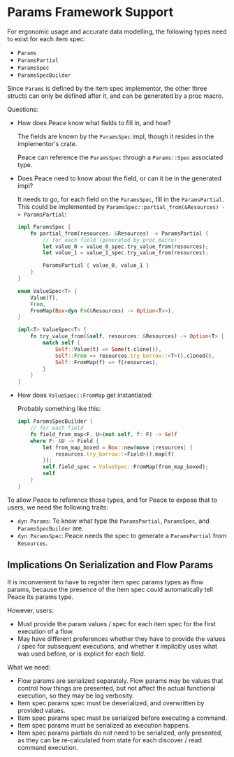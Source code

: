 # Params Framework Support

For ergonomic usage and accurate data modelling, the following types need to exist for each item spec:

* `Params`
* `ParamsPartial`
* `ParamsSpec`
* `ParamsSpecBuilder`

Since `Params` is defined by the item spec implementor, the other three structs can only be defined after it, and can be generated by a proc macro.

Questions:

* How does Peace know what fields to fill in, and how?

    The fields are known by the `ParamsSpec` impl, though it resides in the implementor's crate.

    Peace can reference the `ParamsSpec` through a `Params::Spec` associated type.

* Does Peace need to know about the field, or can it be in the generated impl?

    It needs to go, for each field on the `ParamsSpec`, fill in the `ParamsPartial`. This could be implemented by `ParamsSpec::partial_from(&Resources) -> ParamsPartial`:

    ```rust ,ignore
    impl ParamsSpec {
        fn partial_from(resources: &Resources) -> ParamsPartial {
            // for each field (generated by proc macro)
            let value_0 = value_0_spec.try_value_from(resources);
            let value_1 = value_1_spec.try_value_from(resources);

            ParamsPartial { value_0, value_1 }
        }
    }

    enum ValueSpec<T> {
        Value(T),
        From,
        FromMap(Box<dyn Fn(&Resources) -> Option<T>>),
    }

    impl<T> ValueSpec<T> {
        fn try_value_from(&self, resources: &Resources) -> Option<T> {
            match self {
                Self::Value(t) => Some(t.clone()),
                Self::From => resources.try_borrow::<T>().cloned(),
                Self::FromMap(f) => f(resources),
            }
        }
    }
    ```

* How does `ValueSpec::FromMap` get instantiated:

    Probably something like this:

    ```rust ,ignore
    impl ParamsSpecBuilder {
        // for each field
        fn field_from_map<F, U>(mut self, f: F) -> Self
        where F: &U -> Field {
            let from_map_boxed = Box::new(move |resources| {
                resources.try_borrow::<Field>().map(f)
            });
            self.field_spec = ValueSpec::FromMap(from_map_boxed);
            self
        }
    }
    ```


To allow Peace to reference those types, and for Peace to expose that to users, we need the following traits:

* `dyn Params`: To know what type the `ParamsPartial`, `ParamsSpec`, and `ParamsSpecBuilder` are.
* `dyn ParamsSpec`: Peace needs the spec to generate a `ParamsPartial` from `Resources`.


## Implications On Serialization and Flow Params

It is inconvenient to have to register item spec params types as flow params, because the presence of the item spec could automatically tell Peace its params type.

However, users:

* Must provide the param values / spec for each item spec for the first execution of a flow.
* May have different preferences whether they have to provide the values / spec for subsequent executions, and whether it implicitly uses what was used before, or is explicit for each field.

What we need:

* Flow params are serialized separately. Flow params may be values that control how things are presented, but not affect the actual functional execution, so they may be log verbosity.
* Item spec params spec must be deserialized, and overwritten by provided values.
* Item spec params spec must be serialized before executing a command.
* Item spec params must be serialized as execution happens.
* Item spec params partials do not need to be serialized, only presented, as they can be re-calculated from state for each discover / read command execution.
